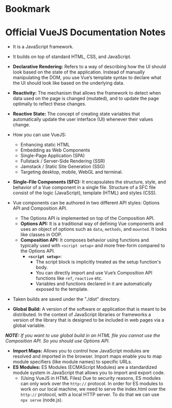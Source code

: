 # Bookmark



# Official VueJS Documentation Notes
+ It is a JavaScript framework.
+ It builds on top of standard HTML, CSS, and JavaScript.
+ **Declarative Rendering:** Refers to a way of describing how the UI should look based on the state of the application. Instead of manually manipulating the DOM, you use Vue’s template syntax to declare what the UI should look like based on the underlying data.
+ **Reactivity:** The mechanism that allows the framework to detect when data used on the page is changed (mutated), and to update the page optimally to reflect these changes.
+ **Reactive State:** The concept of creating state variables that automatically update the user interface (UI) whenever their values change.

+ How you can use VueJS:
  - Enhancing static HTML
  - Embedding as Web Components
  - Single-Page Application (SPA)
  - Fullstack / Server-Side Rendering (SSR)
  - Jamstack / Static Site Generation (SSG)
  - Targeting desktop, mobile, WebGL and terminal.

+ **Single-File Components (SFC):** It encapsulates the structure, style, and behavior of a Vue component in a single file. Structure of a SFC file consist of the logic (JavaScript), template (HTML) and styles (CSS).

+ Vue components can be authored in two different API styles: Options API and Composition API.
  - The Options API is implemented on top of the Composition API.
  - **Options API:** It is a traditional way of defining Vue components and uses an object of options such as `data`, `methods`, and `mounted`. It looks like classes in OOP.
  - **Composition API:** It composes behavior using functions and typically used with `<script setup>` and more free-form compared to the Options API.
    + **`<script setup>`**:
      - The script block is implicitly treated as the setup function's body.
      - You can directly import and use Vue’s Composition API functions like `ref`, `reactive` etc.
      - Variables and functions declared in it are automatically exposed to the template.

+ Taken builds are saved under the "./dist" directory.
+ **Global Build:** A version of the software or application that is meant to be distributed. In the context of JavaScript libraries or frameworks a version of the library that is designed to be included in web pages via a global variable.

***NOTE:** If you want to use global build in an HTML file you cannot use the Composition API. So you should use Options API.*

+ **Import Maps:** Allows you to control how JavaScript modules are resolved and imported in the browser. Import maps enable you to map module specifiers (like module names) to specific URLs.
+ **ES Modules:** ES Modules (ECMAScript Modules) are a standardized module system in JavaScript that allows you to import and export code.
  - (Using VueJS in HTML Files) Due to security reasons, ES modules can only work over the `http://` protocol. In order for ES modules to work on our local machine, we need to serve the index.html over the `http://` protocol, with a local HTTP server. To do that we can use `npx serve` (node.js).